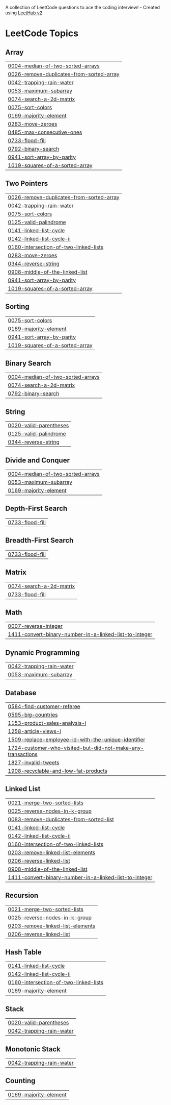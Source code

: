A collection of LeetCode questions to ace the coding interview! - Created using [LeetHub v2](https://github.com/arunbhardwaj/LeetHub-2.0)
<!---LeetCode Topics Start-->
# LeetCode Topics
## Array
|  |
| ------- |
| [0004-median-of-two-sorted-arrays](https://github.com/Safikul99/LeetCodes/tree/master/0004-median-of-two-sorted-arrays) |
| [0026-remove-duplicates-from-sorted-array](https://github.com/Safikul99/LeetCodes/tree/master/0026-remove-duplicates-from-sorted-array) |
| [0042-trapping-rain-water](https://github.com/Safikul99/LeetCodes/tree/master/0042-trapping-rain-water) |
| [0053-maximum-subarray](https://github.com/Safikul99/LeetCodes/tree/master/0053-maximum-subarray) |
| [0074-search-a-2d-matrix](https://github.com/Safikul99/LeetCodes/tree/master/0074-search-a-2d-matrix) |
| [0075-sort-colors](https://github.com/Safikul99/LeetCodes/tree/master/0075-sort-colors) |
| [0169-majority-element](https://github.com/Safikul99/LeetCodes/tree/master/0169-majority-element) |
| [0283-move-zeroes](https://github.com/Safikul99/LeetCodes/tree/master/0283-move-zeroes) |
| [0485-max-consecutive-ones](https://github.com/Safikul99/LeetCodes/tree/master/0485-max-consecutive-ones) |
| [0733-flood-fill](https://github.com/Safikul99/LeetCodes/tree/master/0733-flood-fill) |
| [0792-binary-search](https://github.com/Safikul99/LeetCodes/tree/master/0792-binary-search) |
| [0941-sort-array-by-parity](https://github.com/Safikul99/LeetCodes/tree/master/0941-sort-array-by-parity) |
| [1019-squares-of-a-sorted-array](https://github.com/Safikul99/LeetCodes/tree/master/1019-squares-of-a-sorted-array) |
## Two Pointers
|  |
| ------- |
| [0026-remove-duplicates-from-sorted-array](https://github.com/Safikul99/LeetCodes/tree/master/0026-remove-duplicates-from-sorted-array) |
| [0042-trapping-rain-water](https://github.com/Safikul99/LeetCodes/tree/master/0042-trapping-rain-water) |
| [0075-sort-colors](https://github.com/Safikul99/LeetCodes/tree/master/0075-sort-colors) |
| [0125-valid-palindrome](https://github.com/Safikul99/LeetCodes/tree/master/0125-valid-palindrome) |
| [0141-linked-list-cycle](https://github.com/Safikul99/LeetCodes/tree/master/0141-linked-list-cycle) |
| [0142-linked-list-cycle-ii](https://github.com/Safikul99/LeetCodes/tree/master/0142-linked-list-cycle-ii) |
| [0160-intersection-of-two-linked-lists](https://github.com/Safikul99/LeetCodes/tree/master/0160-intersection-of-two-linked-lists) |
| [0283-move-zeroes](https://github.com/Safikul99/LeetCodes/tree/master/0283-move-zeroes) |
| [0344-reverse-string](https://github.com/Safikul99/LeetCodes/tree/master/0344-reverse-string) |
| [0908-middle-of-the-linked-list](https://github.com/Safikul99/LeetCodes/tree/master/0908-middle-of-the-linked-list) |
| [0941-sort-array-by-parity](https://github.com/Safikul99/LeetCodes/tree/master/0941-sort-array-by-parity) |
| [1019-squares-of-a-sorted-array](https://github.com/Safikul99/LeetCodes/tree/master/1019-squares-of-a-sorted-array) |
## Sorting
|  |
| ------- |
| [0075-sort-colors](https://github.com/Safikul99/LeetCodes/tree/master/0075-sort-colors) |
| [0169-majority-element](https://github.com/Safikul99/LeetCodes/tree/master/0169-majority-element) |
| [0941-sort-array-by-parity](https://github.com/Safikul99/LeetCodes/tree/master/0941-sort-array-by-parity) |
| [1019-squares-of-a-sorted-array](https://github.com/Safikul99/LeetCodes/tree/master/1019-squares-of-a-sorted-array) |
## Binary Search
|  |
| ------- |
| [0004-median-of-two-sorted-arrays](https://github.com/Safikul99/LeetCodes/tree/master/0004-median-of-two-sorted-arrays) |
| [0074-search-a-2d-matrix](https://github.com/Safikul99/LeetCodes/tree/master/0074-search-a-2d-matrix) |
| [0792-binary-search](https://github.com/Safikul99/LeetCodes/tree/master/0792-binary-search) |
## String
|  |
| ------- |
| [0020-valid-parentheses](https://github.com/Safikul99/LeetCodes/tree/master/0020-valid-parentheses) |
| [0125-valid-palindrome](https://github.com/Safikul99/LeetCodes/tree/master/0125-valid-palindrome) |
| [0344-reverse-string](https://github.com/Safikul99/LeetCodes/tree/master/0344-reverse-string) |
## Divide and Conquer
|  |
| ------- |
| [0004-median-of-two-sorted-arrays](https://github.com/Safikul99/LeetCodes/tree/master/0004-median-of-two-sorted-arrays) |
| [0053-maximum-subarray](https://github.com/Safikul99/LeetCodes/tree/master/0053-maximum-subarray) |
| [0169-majority-element](https://github.com/Safikul99/LeetCodes/tree/master/0169-majority-element) |
## Depth-First Search
|  |
| ------- |
| [0733-flood-fill](https://github.com/Safikul99/LeetCodes/tree/master/0733-flood-fill) |
## Breadth-First Search
|  |
| ------- |
| [0733-flood-fill](https://github.com/Safikul99/LeetCodes/tree/master/0733-flood-fill) |
## Matrix
|  |
| ------- |
| [0074-search-a-2d-matrix](https://github.com/Safikul99/LeetCodes/tree/master/0074-search-a-2d-matrix) |
| [0733-flood-fill](https://github.com/Safikul99/LeetCodes/tree/master/0733-flood-fill) |
## Math
|  |
| ------- |
| [0007-reverse-integer](https://github.com/Safikul99/LeetCodes/tree/master/0007-reverse-integer) |
| [1411-convert-binary-number-in-a-linked-list-to-integer](https://github.com/Safikul99/LeetCodes/tree/master/1411-convert-binary-number-in-a-linked-list-to-integer) |
## Dynamic Programming
|  |
| ------- |
| [0042-trapping-rain-water](https://github.com/Safikul99/LeetCodes/tree/master/0042-trapping-rain-water) |
| [0053-maximum-subarray](https://github.com/Safikul99/LeetCodes/tree/master/0053-maximum-subarray) |
## Database
|  |
| ------- |
| [0584-find-customer-referee](https://github.com/Safikul99/LeetCodes/tree/master/0584-find-customer-referee) |
| [0595-big-countries](https://github.com/Safikul99/LeetCodes/tree/master/0595-big-countries) |
| [1153-product-sales-analysis-i](https://github.com/Safikul99/LeetCodes/tree/master/1153-product-sales-analysis-i) |
| [1258-article-views-i](https://github.com/Safikul99/LeetCodes/tree/master/1258-article-views-i) |
| [1509-replace-employee-id-with-the-unique-identifier](https://github.com/Safikul99/LeetCodes/tree/master/1509-replace-employee-id-with-the-unique-identifier) |
| [1724-customer-who-visited-but-did-not-make-any-transactions](https://github.com/Safikul99/LeetCodes/tree/master/1724-customer-who-visited-but-did-not-make-any-transactions) |
| [1827-invalid-tweets](https://github.com/Safikul99/LeetCodes/tree/master/1827-invalid-tweets) |
| [1908-recyclable-and-low-fat-products](https://github.com/Safikul99/LeetCodes/tree/master/1908-recyclable-and-low-fat-products) |
## Linked List
|  |
| ------- |
| [0021-merge-two-sorted-lists](https://github.com/Safikul99/LeetCodes/tree/master/0021-merge-two-sorted-lists) |
| [0025-reverse-nodes-in-k-group](https://github.com/Safikul99/LeetCodes/tree/master/0025-reverse-nodes-in-k-group) |
| [0083-remove-duplicates-from-sorted-list](https://github.com/Safikul99/LeetCodes/tree/master/0083-remove-duplicates-from-sorted-list) |
| [0141-linked-list-cycle](https://github.com/Safikul99/LeetCodes/tree/master/0141-linked-list-cycle) |
| [0142-linked-list-cycle-ii](https://github.com/Safikul99/LeetCodes/tree/master/0142-linked-list-cycle-ii) |
| [0160-intersection-of-two-linked-lists](https://github.com/Safikul99/LeetCodes/tree/master/0160-intersection-of-two-linked-lists) |
| [0203-remove-linked-list-elements](https://github.com/Safikul99/LeetCodes/tree/master/0203-remove-linked-list-elements) |
| [0206-reverse-linked-list](https://github.com/Safikul99/LeetCodes/tree/master/0206-reverse-linked-list) |
| [0908-middle-of-the-linked-list](https://github.com/Safikul99/LeetCodes/tree/master/0908-middle-of-the-linked-list) |
| [1411-convert-binary-number-in-a-linked-list-to-integer](https://github.com/Safikul99/LeetCodes/tree/master/1411-convert-binary-number-in-a-linked-list-to-integer) |
## Recursion
|  |
| ------- |
| [0021-merge-two-sorted-lists](https://github.com/Safikul99/LeetCodes/tree/master/0021-merge-two-sorted-lists) |
| [0025-reverse-nodes-in-k-group](https://github.com/Safikul99/LeetCodes/tree/master/0025-reverse-nodes-in-k-group) |
| [0203-remove-linked-list-elements](https://github.com/Safikul99/LeetCodes/tree/master/0203-remove-linked-list-elements) |
| [0206-reverse-linked-list](https://github.com/Safikul99/LeetCodes/tree/master/0206-reverse-linked-list) |
## Hash Table
|  |
| ------- |
| [0141-linked-list-cycle](https://github.com/Safikul99/LeetCodes/tree/master/0141-linked-list-cycle) |
| [0142-linked-list-cycle-ii](https://github.com/Safikul99/LeetCodes/tree/master/0142-linked-list-cycle-ii) |
| [0160-intersection-of-two-linked-lists](https://github.com/Safikul99/LeetCodes/tree/master/0160-intersection-of-two-linked-lists) |
| [0169-majority-element](https://github.com/Safikul99/LeetCodes/tree/master/0169-majority-element) |
## Stack
|  |
| ------- |
| [0020-valid-parentheses](https://github.com/Safikul99/LeetCodes/tree/master/0020-valid-parentheses) |
| [0042-trapping-rain-water](https://github.com/Safikul99/LeetCodes/tree/master/0042-trapping-rain-water) |
## Monotonic Stack
|  |
| ------- |
| [0042-trapping-rain-water](https://github.com/Safikul99/LeetCodes/tree/master/0042-trapping-rain-water) |
## Counting
|  |
| ------- |
| [0169-majority-element](https://github.com/Safikul99/LeetCodes/tree/master/0169-majority-element) |
<!---LeetCode Topics End-->